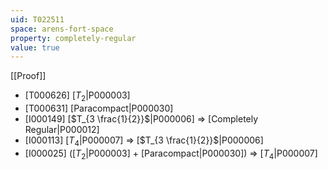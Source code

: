 ```yaml
---
uid: T022511
space: arens-fort-space
property: completely-regular
value: true
---
```

[[Proof]]

* [T000626] [$T_2$|P000003]
* [T000631] [Paracompact|P000030]
* [I000149] [$T_{3 \frac{1}{2}}$|P000006] => [Completely Regular|P000012]
* [I000113] [$T_4$|P000007] => [$T_{3 \frac{1}{2}}$|P000006]
* [I000025] ([$T_2$|P000003] + [Paracompact|P000030]) => [$T_4$|P000007]

